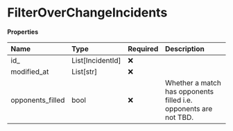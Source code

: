 # FilterOverChangeIncidents

**Properties**

| Name             | Type             | Required | Description                                                      |
| :--------------- | :--------------- | :------- | :--------------------------------------------------------------- |
| id\_             | List[IncidentId] | ❌       |                                                                  |
| modified_at      | List[str]        | ❌       |                                                                  |
| opponents_filled | bool             | ❌       | Whether a match has opponents filled i.e. opponents are not TBD. |

<!-- This file was generated by liblab | https://liblab.com/ -->

